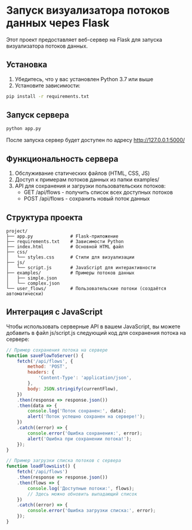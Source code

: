 # Запуск визуализатора потоков данных через Flask

Этот проект предоставляет веб-сервер на Flask для запуска визуализатора потоков данных.

## Установка

1. Убедитесь, что у вас установлен Python 3.7 или выше
2. Установите зависимости:

```bash
pip install -r requirements.txt
```

## Запуск сервера

```bash
python app.py
```

После запуска сервер будет доступен по адресу http://127.0.0.1:5000/

## Функциональность сервера

1. Обслуживание статических файлов (HTML, CSS, JS)
2. Доступ к примерам потоков данных из папки examples/
3. API для сохранения и загрузки пользовательских потоков:
   - GET /api/flows - получить список всех доступных потоков
   - POST /api/flows - сохранить новый поток данных

## Структура проекта

```
project/
├── app.py              # Flask-приложение
├── requirements.txt    # Зависимости Python
├── index.html          # Основной HTML файл
├── css/
│   └── styles.css      # Стили для визуализации
├── js/
│   └── script.js       # JavaScript для интерактивности
├── examples/           # Примеры потоков данных
│   ├── simple.json
│   └── complex.json
└── user_flows/         # Пользовательские потоки (создаётся автоматически)
```

## Интеграция с JavaScript

Чтобы использовать серверные API в вашем JavaScript, вы можете добавить в файл js/script.js следующий код для сохранения потока на сервере:

```javascript
// Пример сохранения потока на сервере
function saveFlowToServer() {
    fetch('/api/flows', {
        method: 'POST',
        headers: {
            'Content-Type': 'application/json',
        },
        body: JSON.stringify(currentFlow),
    })
    .then(response => response.json())
    .then(data => {
        console.log('Поток сохранен:', data);
        alert('Поток успешно сохранен на сервере!');
    })
    .catch((error) => {
        console.error('Ошибка сохранения:', error);
        alert('Ошибка при сохранении потока!');
    });
}

// Пример загрузки списка потоков с сервера
function loadFlowsList() {
    fetch('/api/flows')
    .then(response => response.json())
    .then(flows => {
        console.log('Доступные потоки:', flows);
        // Здесь можно обновить выпадающий список
    })
    .catch((error) => {
        console.error('Ошибка загрузки списка:', error);
    });
}
``` 